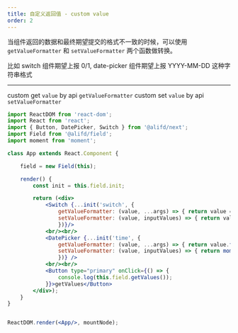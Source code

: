 ```yaml
---
title: 自定义返回值 - custom value
order: 2
---
```


当组件返回的数据和最终期望提交的格式不一致的时候，可以使用 `getValueFormatter` 和 `setValueFormatter` 两个函数做转换。

比如 switch 组件期望上报 0/1, date-picker 组件期望上报 YYYY-MM-DD 这种字符串格式

---

custom get `value` by api `getValueFormatter`
custom set `value` by api `setValueFormatter`


````jsx
import ReactDOM from 'react-dom';
import React from 'react';
import { Button, DatePicker, Switch } from '@alifd/next';
import Field from '@alifd/field';
import moment from 'moment';

class App extends React.Component {

    field = new Field(this);

    render() {
        const init = this.field.init;

        return (<div>
            <Switch {...init('switch', { 
                getValueFormatter: (value, ...args) => { return value === true? 1:0 },
                setValueFormatter: (value, inputValues) => { return value===1? true: false }
                })}/>
            <br/><br/>
            <DatePicker {...init('time', { 
                getValueFormatter: (value, ...args) => { return value.format('YYYY-MM-DD'); },
                setValueFormatter: (value, inputValues) => { return moment(value, 'YYYY-MM-DD'); }
                })} />
            <br/><br/>
            <Button type="primary" onClick={() => {
                console.log(this.field.getValues());
            }}>getValues</Button>
        </div>);
    }
}


ReactDOM.render(<App/>, mountNode);
````
